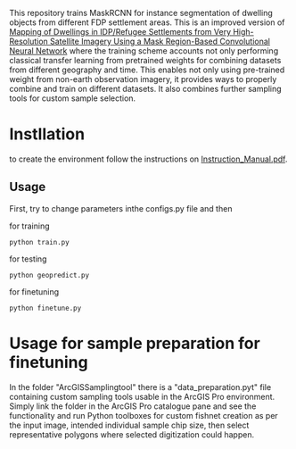 This repository trains MaskRCNN for instance segmentation of dwelling objects from different FDP settlement areas. This is an improved version of [Mapping of Dwellings in IDP/Refugee Settlements from Very High-Resolution Satellite Imagery Using a Mask Region-Based Convolutional Neural Network](https://doi.org/10.3390/rs14030689) where the training scheme accounts not only performing classical transfer learning from pretrained weights for combining datasets from different geography and time. This enables not only using pre-trained weight from non-earth observation imagery, it provides ways to properly combine and train on different datasets. It also combines further sampling tools for custom sample selection.

# Instllation
to create the environment follow the instructions on [Instruction_Manual.pdf](https://github.com/getch-geohum/MultiMaskRCNN/blob/master/Installation_Mannual.pdf).

## Usage 
First, try to change parameters inthe  configs.py file and then 

for training


```python train.py```

for testing

```python geopredict.py```

for finetuning

```python finetune.py ```

# Usage for sample preparation for finetuning

In the folder "ArcGISSamplingtool" there is a "data_preparation.pyt" file containing custom sampling tools usable in the ArcGIS Pro environment. Simply link the folder in the ArcGIS Pro catalogue pane and see the functionality and run Python toolboxes for custom fishnet creation as per the input image, intended individual sample chip size, then select representative polygons where selected digitization could happen. 
